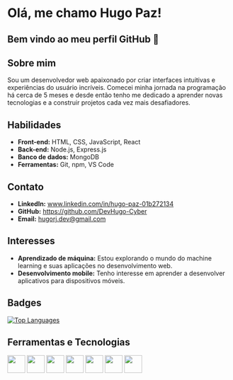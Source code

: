 # Olá, me chamo Hugo Paz! 
## Bem vindo ao meu perfil GitHub 👋

## **Sobre mim**

Sou um desenvolvedor web apaixonado por criar interfaces intuitivas e experiências do usuário incríveis. Comecei minha jornada na programação há cerca de 5 meses e desde então tenho me dedicado a aprender novas tecnologias e a construir projetos cada vez mais desafiadores.

## **Habilidades**

* **Front-end:** HTML, CSS, JavaScript, React
* **Back-end:** Node.js, Express.js
* **Banco de dados:** MongoDB
* **Ferramentas:** Git, npm, VS Code

## **Contato**

* **LinkedIn:** www.linkedin.com/in/hugo-paz-01b272134
* **GitHub:** https://github.com/DevHugo-Cyber
* **Email:** hugorj.dev@gmail.com

## **Interesses**

* **Aprendizado de máquina:** Estou explorando o mundo do machine learning e suas aplicações no desenvolvimento web.
* **Desenvolvimento mobile:** Tenho interesse em aprender a desenvolver aplicativos para dispositivos móveis.

## **Badges**

[![Top Languages](https://img.shields.io/github/languages/count/DevHugo-Cyber/jogo-do-numero-secreto?style=flat-square)](https://github.com/DevHugo-Cyber/jogo-do-numero-secreto)

## Ferramentas e Tecnologias

<img loading="lazy" src="https://cdn.jsdelivr.net/gh/devicons/devicon/icons/git/git-original.svg" width="40" height="40"/>   <img src="https://cdn.jsdelivr.net/gh/devicons/devicon@latest/icons/mysql/mysql-plain-wordmark.svg" width="40" height="40" /> <img src="https://cdn.jsdelivr.net/gh/devicons/devicon@latest/icons/notion/notion-original.svg" width="40" height="40" />  <img src="https://cdn.jsdelivr.net/gh/devicons/devicon@latest/icons/linux/linux-original.svg" width="40" height="40" /> <img src="https://cdn.jsdelivr.net/gh/devicons/devicon@latest/icons/javascript/javascript-original.svg" width="40" height="40" />  <img src="https://cdn.jsdelivr.net/gh/devicons/devicon@latest/icons/npm/npm-original-wordmark.svg" width="40" height="40" />  <img src="https://cdn.jsdelivr.net/gh/devicons/devicon@latest/icons/postman/postman-original.svg" width="40" height="40" />
          
          
                 



          
          
          
          
